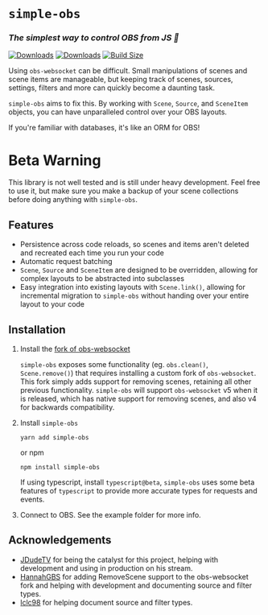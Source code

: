 # `simple-obs`

### _The simplest way to control OBS from JS 🎥_

[![Downloads](https://img.shields.io/npm/dt/simple-obs.svg?style=flat&colorA=000000&colorB=000000)](https://www.npmjs.com/package/simple-obs)
[![Downloads](https://img.shields.io/npm/v/simple-obs.svg?style=flat&colorA=000000&colorB=000000)](https://www.npmjs.com/package/simple-obs)
[![Build Size](https://img.shields.io/bundlephobia/min/simple-obs?label=bundle%20size&style=flat&colorA=000000&colorB=000000)](https://bundlephobia.com/result?p=simple-obs)

Using `obs-websocket` can be difficult. Small manipulations of scenes and scene items are manageable, but keeping track of scenes, sources, settings, filters and more can quickly become a daunting task.

`simple-obs` aims to fix this. By working with `Scene`, `Source`, and `SceneItem` objects, you can have unparalleled control over your OBS layouts.

If you're familiar with databases, it's like an ORM for OBS!

# Beta Warning

This library is not well tested and is still under heavy development. Feel free to use it, but make sure you make a backup of your scene collections before doing anything with `simple-obs`.

## Features

- Persistence across code reloads, so scenes and items aren't deleted and recreated each time you run your code
- Automatic request batching
- `Scene`, `Source` and `SceneItem` are designed to be overridden, allowing for complex layouts to be abstracted into subclasses
- Easy integration into existing layouts with `Scene.link()`, allowing for incremental migration to `simple-obs` without handing over your entire layout to your code

## Installation

1. Install the [fork of obs-websocket](https://github.com/MemedowsTeam/obs-websocket/releases)
  
    `simple-obs` exposes some functionality (eg. `obs.clean()`, `Scene.remove()`) that requires installing a custom fork of `obs-websocket`. This fork simply adds support for removing scenes, retaining all other previous functionality. `simple-obs` will support `obs-websocket` v5 when it is released, which has native support for removing scenes, and also v4 for backwards compatibility.

2. Install `simple-obs`

    ```
    yarn add simple-obs
    ```

    or npm

    ```
    npm install simple-obs
    ```
    
    If using typescript, install `typescript@beta`,  `simple-obs` uses some beta features of `typescript` to provide more accurate types for requests and events.  

3. Connect to OBS. See the example folder for more info.

## Acknowledgements
- [JDudeTV](https://twitch.tv/jdudetv) for being the catalyst for this project, helping with development and using in production on his stream.
- [HannahGBS](https://twitter.com/hannah_gbs) for adding RemoveScene support to the obs-websocket fork and helping with development and documenting source and filter types.
- [lclc98](https://github.com/lclc98) for helping document source and filter types.